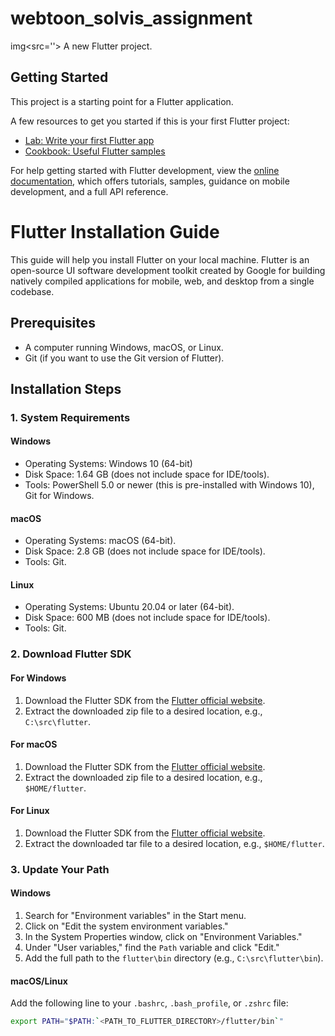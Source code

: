 # webtoon_solvis_assignment
img<src=''>
A new Flutter project.

## Getting Started

This project is a starting point for a Flutter application.

A few resources to get you started if this is your first Flutter project:

- [Lab: Write your first Flutter app](https://docs.flutter.dev/get-started/codelab)
- [Cookbook: Useful Flutter samples](https://docs.flutter.dev/cookbook)

For help getting started with Flutter development, view the
[online documentation](https://docs.flutter.dev/), which offers tutorials,
samples, guidance on mobile development, and a full API reference.

# Flutter Installation Guide

This guide will help you install Flutter on your local machine. Flutter is an open-source UI software development toolkit created by Google for building natively compiled applications for mobile, web, and desktop from a single codebase.

## Prerequisites

- A computer running Windows, macOS, or Linux.
- Git (if you want to use the Git version of Flutter).

## Installation Steps

### 1. System Requirements

#### Windows
- Operating Systems: Windows 10 (64-bit)
- Disk Space: 1.64 GB (does not include space for IDE/tools).
- Tools: PowerShell 5.0 or newer (this is pre-installed with Windows 10), Git for Windows.

#### macOS
- Operating Systems: macOS (64-bit).
- Disk Space: 2.8 GB (does not include space for IDE/tools).
- Tools: Git.

#### Linux
- Operating Systems: Ubuntu 20.04 or later (64-bit).
- Disk Space: 600 MB (does not include space for IDE/tools).
- Tools: Git.

### 2. Download Flutter SDK

#### For Windows
1. Download the Flutter SDK from the [Flutter official website](https://flutter.dev/docs/get-started/install/windows).
2. Extract the downloaded zip file to a desired location, e.g., `C:\src\flutter`.

#### For macOS
1. Download the Flutter SDK from the [Flutter official website](https://flutter.dev/docs/get-started/install/macos).
2. Extract the downloaded zip file to a desired location, e.g., `$HOME/flutter`.

#### For Linux
1. Download the Flutter SDK from the [Flutter official website](https://flutter.dev/docs/get-started/install/linux).
2. Extract the downloaded tar file to a desired location, e.g., `$HOME/flutter`.

### 3. Update Your Path

#### Windows
1. Search for "Environment variables" in the Start menu.
2. Click on "Edit the system environment variables."
3. In the System Properties window, click on "Environment Variables."
4. Under "User variables," find the `Path` variable and click "Edit."
5. Add the full path to the `flutter\bin` directory (e.g., `C:\src\flutter\bin`).

#### macOS/Linux
Add the following line to your `.bashrc`, `.bash_profile`, or `.zshrc` file:

```bash
export PATH="$PATH:`<PATH_TO_FLUTTER_DIRECTORY>/flutter/bin`"
